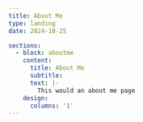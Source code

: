 ```yaml
---
title: About Me
type: landing
date: 2024-10-25

sections:
  - block: aboutme
    content:
      title: About Me
      subtitle:
      text: |-
        This would an about me page
    design:
      columns: '1'
---
```

